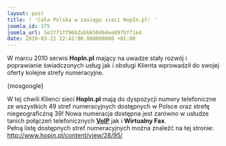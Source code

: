 ```yaml
---
layout: post
title: ! 'Cała Polska w zasięgu sieci HopIn.pl! '
joomla_id: 375
joomla_url: 5e3771ff96b2abb650d64ee897bff1e4
date: 2010-03-22 22:42:00.000000000 +01:00
---
```

W marcu 2010 serwis <strong>HopIn.pl</strong> mający na uwadze  stały rozw&oacute;j i poprawianie świadczonych usług jak i obsługi Klienta  wprowadził do swojej oferty kolejne strefy numeracyjne.  <p>{mosgoogle}</p><p>W tej chwili Klienci sieci <strong>HopIn.pl</strong> mają do dyspozycji numery  telefoniczne ze wszystkich 49 stref numeracyjnych dostępnych w Polsce  oraz strefę niegeograficzną 39! Nowa numeracja dostępna jest zar&oacute;wno w  usłudze tanich połączeń telefonicznych <strong><a href="javascript:void(0)">VoIP</a></strong> jak i <strong>Wirtualny   Fax</strong>.<br />Pełną listę dostępnych stref numeracyjnych można  znaleźć na tej stronie:<br /><a href="http://www.hopin.pl/content/view/28/95/" target="_blank">http://www.hopin.pl/content/view/28/95/</a>  </p> <p>&nbsp;</p>
